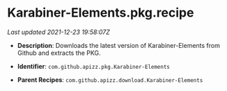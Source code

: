 # Karabiner-Elements.pkg.recipe

_Last updated 2021-12-23 19:58:07Z_

- **Description**: Downloads the latest version of Karabiner-Elements from Github and extracts the PKG.

- **Identifier**: `com.github.apizz.pkg.Karabiner-Elements`

- **Parent Recipes**: `com.github.apizz.download.Karabiner-Elements`